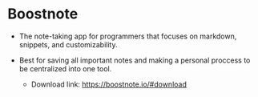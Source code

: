 # Boostnote

- The note-taking app for programmers that focuses on markdown, snippets, and customizability.

- Best for saving all important notes and making a personal proccess to be centralized into one tool.

  - Download link: https://boostnote.io/#download